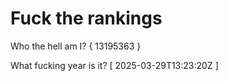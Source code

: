 # Fuck the rankings

Who the hell am I?
{ 13195363 }

What fucking year is it?
[ 2025-03-29T13:23:20Z ]
